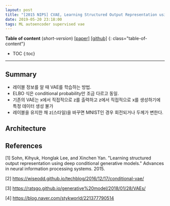 ```yaml
---
layout: post
title: "[2015 NIPS] CVAE, Learning Structured Output Representation using Deep Conditional Generative Models"
date: 2019-05-20 23:18:00
tags: ML autoencoder supervised vae
---
```


<!--more-->

**Table of content** (*short-version*)
[[paper]](https://papers.nips.cc/paper/5775-learning-structured-output-representation-using-deep-conditional-generative-models.pdf) [[github]](https://github.com/timbmg/VAE-CVAE-MNIST)
{: class="table-of-content"}
* TOC
{:toc}

---

## Summary

- 레이블 정보를 알 때 VAE를 학습하는 방법.
- ELBO 식은 conditional probability만 조금 다르고 동일.
- 기존의 VAE는 x에서 직접적으로 z를 출력하고 z에서 직접적으로 x를 생성하기에 특정 데이터 생성 불가
- 레이블을 유지한 채 z(스타일)을 바꾸면 MNIST인 경우 회전되거나 두께가 변한다.

## Architecture



## References

[1] Sohn, Kihyuk, Honglak Lee, and Xinchen Yan. "Learning structured output representation using deep conditional generative models." Advances in neural information processing systems. 2015.

[2] https://wiseodd.github.io/techblog/2016/12/17/conditional-vae/

[3] https://ratsgo.github.io/generative%20model/2018/01/28/VAEs/

[4] https://blog.naver.com/stykworld/221377790514
